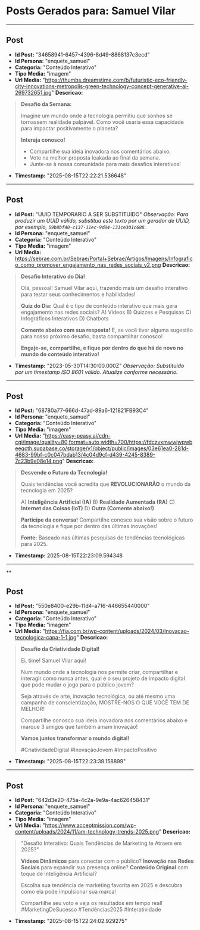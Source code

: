 # Posts Gerados para: Samuel Vilar

---

## Post
- **Id Post:** "34658941-6457-4396-8d49-8868137c3ecd"
- **Id Persona:** "enquete_samuel"
- **Categoria:** "Conteúdo Interativo"
- **Tipo Media:** "imagem"
- **Url Media:** "https://thumbs.dreamstime.com/b/futuristic-eco-friendly-city-innovations-metropolis-green-technology-concept-generative-ai-269732651.jpg"
**Descricao:**
> **Desafio da Semana:**
> 
> Imagine um mundo onde a tecnologia permitiu que sonhos se tornassem realidade palpável. Como você usaria essa capacidade para impactar positivamente o planeta?
> 
> **Interaja conosco!**
> - Compartilhe sua ideia inovadora nos comentários abaixo.
> - Vote na melhor proposta leakada ao final da semana.
> - Junte-se à nossa comunidade para mais desafios interativos!
- **Timestamp:** "2025-08-15T22:22:21.536648"

---

## Post
- **Id Post:** "UUID TEMPORARIO A SER SUBSTITUIDO" *Observação: Para produzir um UUID válido, substitua este texto por um gerador de UUID, por exemplo, `59b8bf40-c137-11ec-9d84-131ce301c688`.*
- **Id Persona:** "enquete_samuel"
- **Categoria:** "Conteúdo Interativo"
- **Tipo Media:** "imagem"
- **Url Media:** https://sebrae.com.br/Sebrae/Portal+Sebrae/Artigos/Imagens/Infografico_como_promover_engajamento_nas_redes_sociais_v2.png
**Descricao:**
> **Desafio Interativo do Dia!**
> 
> Olá, pessoal! Samuel Vilar aqui, trazendo mais um desafio interativo para testar seus conhecimentos e habilidades!
> 
> **Quiz do Dia:** Qual é o tipo de conteúdo interativo que mais gera engajamento nas redes sociais?
> A) Vídeos
> B) Quizzes e Pesquisas
> C) Infográficos Interativos
> D) Chatbots
> 
> **Comente abaixo com sua resposta!** E, se você tiver alguma sugestão para nosso próximo desafio, basta compartilhar conosco!
> 
> **Engaje-se, compartilhe, e fique por dentro do que há de novo no mundo do conteúdo interativo!**
- **Timestamp:** "2023-05-30T14:30:00.000Z" *Observação: Substituído por um timestamp ISO 8601 válido. Atualize conforme necessário.*

---

## Post
- **Id Post:** "68780a77-666d-47ad-89a6-121821FB93C4"
- **Id Persona:** "enquete_samuel"
- **Categoria:** "Conteúdo Interativo"
- **Tipo Media:** "imagem"
- **Url Media:** "https://easy-peasy.ai/cdn-cgi/image/quality=80,format=auto,width=700/https://fdczvxmwwjwpwbeeqcth.supabase.co/storage/v1/object/public/images/03e61ea0-281d-4683-99bf-c0c047bdab13/4c04d9cf-d439-4245-8389-7c23b9e08e14.png"
**Descricao:**
> **Desvende o Futuro da Tecnologia!**
> 
> Quais tendências você acredita que **REVOLUCIONARÃO** o mundo da tecnologia em 2025?
> 
> A) **Inteligência Artificial (IA)**
> B) **Realidade Aumentada (RA)**
> C) **Internet das Coisas (IoT)**
> D) **Outra (Comente abaixo!)**
> 
> **Participe da conversa!** Compartilhe conosco sua visão sobre o futuro da tecnologia e fique por dentro das últimas inovações!
> 
> **Fonte:** Baseado nas últimas pesquisas de tendências tecnológicas para 2025.
- **Timestamp:** 2025-08-15T22:23:09.594348

---

**
## Post
- **Id Post:** "550e8400-e29b-11d4-a716-446655440000"
- **Id Persona:** "enquete_samuel"
- **Categoria:** "Conteúdo Interativo"
- **Tipo Media:** "imagem"
- **Url Media:** "https://fia.com.br/wp-content/uploads/2024/03/Inovacao-tecnologica-capa-1-1.jpg"
**Descricao:**
> **Desafio da Criatividade Digital!**
> 
> Ei, time! Samuel Vilar aqui!
> 
> Num mundo onde a tecnologia nos permite criar, compartilhar e interagir como nunca antes, qual é o seu projeto de impacto digital que pode mudar o jogo para o público jovem?
> 
> Seja através de arte, inovação tecnológica, ou até mesmo uma campanha de conscientização, MOSTRE-NOS O QUE VOCÊ TEM DE MELHOR!
> 
> Compartilhe conosco sua ideia inovadora nos comentários abaixo e marque 3 amigos que também amam inovação!
> 
> **Vamos juntos transformar o mundo digital!**
> 
> #CriatividadeDigital #InovaçãoJovem #ImpactoPositivo
- **Timestamp:** "2025-08-15T22:23:38.158899"

---

## Post
- **Id Post:** "642d3e20-475a-4c2a-9e9a-4ac626458431"
- **Id Persona:** "enquete_samuel"
- **Categoria:** "Conteúdo Interativo"
- **Tipo Media:** "imagem"
- **Url Media:** "https://www.acceptmission.com/wp-content/uploads/2024/11/am-technology-trends-2025.png"
**Descricao:**
> "Desafio Interativo: Quais Tendências de Marketing te Atraem em 2025?"
> 
> **Vídeos Dinâmicos** para conectar com o público?
> **Inovação nas Redes Sociais** para expandir sua presença online?
> **Conteúdo Original** com toque de Inteligência Artificial?
> 
> Escolha sua tendência de marketing favorita em 2025 e descubra como ela pode impulsionar sua marca!
> 
> Compartilhe seu voto e veja os resultados em tempo real!
> #MarketingDeSucesso #Tendências2025 #Interatividade
- **Timestamp:** "2025-08-15T22:24:02.929275"